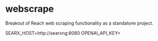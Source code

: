 # webscrape
Breakout of Reach web scraping functionality as a standalone project.


SEARX_HOST=http://searxng:8080
OPENAI_API_KEY=
